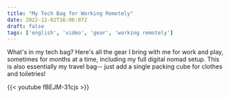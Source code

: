 ```yaml
---
title: "My Tech Bag for Working Remotely"
date: 2022-12-02T16:06:07Z
draft: false
tags: ['english', 'video', 'gear', 'working remotely']
---
```

What's in my tech bag? Here's all the gear I bring with me for work and play, sometimes for months at a time, including my full digital nomad setup. This is also essentially my travel bag-- just add a single packing cube for clothes and toiletries!

{{< youtube fBEJM-31cjs >}}
